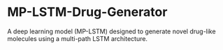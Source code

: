 # MP-LSTM-Drug-Generator
A deep learning model (MP-LSTM) designed to generate novel drug-like molecules using a multi-path LSTM architecture.
